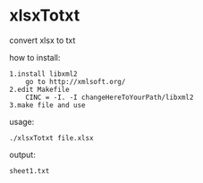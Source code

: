 # xlsxTotxt
convert xlsx to txt  

how to install:  

    1.install libxml2  
        go to http://xmlsoft.org/
    2.edit Makefile 
        CINC = -I. -I changeHereToYourPath/libxml2     
    3.make file and use
usage:  

    ./xlsxTotxt file.xlsx 
output:  

    sheet1.txt
